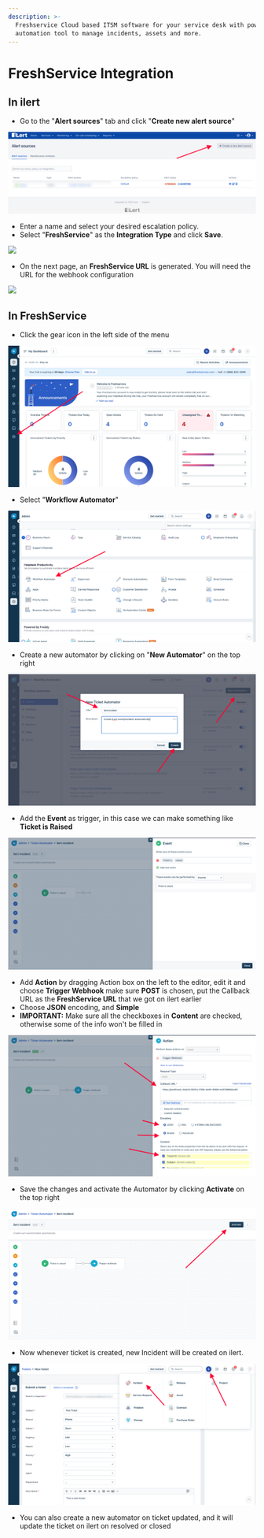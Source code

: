```yaml
---
description: >-
  Freshservice Cloud based ITSM software for your service desk with powerful
  automation tool to manage incidents, assets and more.
---
```


# FreshService Integration

## In ilert

* Go to the "**Alert sources**" tab and click "**Create new alert source**"

![](<../.gitbook/assets/ilert-create-alert (5).png>)

* Enter a name and select your desired escalation policy.  &#x20;
* Select "**FreshService**" as the **Integration Type** and click **Save**.

![](../.gitbook/assets/freshservice\_alertsources.png)

* On the next page, an **FreshService URL** is generated. You will need the URL for the webhook configuration

![](../.gitbook/assets/freshservice\_alerturl.png)

## In FreshService

* Click the gear icon in the left side of the menu

![](../.gitbook/assets/freshservice-settings.png)

* Select "**Workflow Automator**"

![](../.gitbook/assets/freshservice-workflowautomator.png)

* Create a new automator by clicking on "**New Automator**" on the top right

![](../.gitbook/assets/freshservice-automatordetails.png)

* Add the **Event** as trigger, in this case we can make something like **Ticket is Raised**

![](../.gitbook/assets/freshservice-ticketraised.png)

* Add **Action** by dragging Action box on the left to the editor, edit it and choose **Trigger Webhook** make sure **POST** is chosen, put the Callback URL as the **FreshService URL** that we got on ilert earlier
* Choose **JSON** encoding, and **Simple**
* **IMPORTANT:** Make sure all the checkboxes in **Content** are checked, otherwise some of the info won't be filled in

![](../.gitbook/assets/freshservice-action.png)

* Save the changes and activate the Automator by clicking **Activate** on the top right

![](../.gitbook/assets/freshservice-activateautomator.png)

* Now whenever ticket is created, new Incident will be created on ilert.

![](../.gitbook/assets/freshservice-createticket.png)

* You can also create a new automator on ticket updated, and it will update the ticket on ilert on resolved or closed
